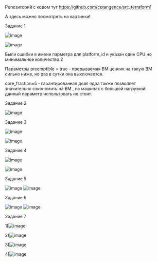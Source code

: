 Репозиторий с кодом   тут  https://github.com/cotangence/src_terraform1

А здесь можно посмотреть на картинки!

Задание 1

![image](https://github.com/cotangence/homework_terraform1/assets/160312212/6d5b4e0e-ef12-4b55-8ee0-88514d98b2dc)

![image](https://github.com/cotangence/homework_terraform1/assets/160312212/56625c27-4612-48ba-bed4-c0d2a4f10bc4)

Были ошибки в имени парметра для platform_id и указан один CPU  но минимальное количество 2 

Параметры preemptible = true - прерываемая ВМ ценник на такую ВМ сильно ниже, но раз в сутки она выключается.

core_fraction=5  - гарантированная доля ядра также позволяет значительно сэкономить на ВМ , на машинах с большой нагрузкой данный параметр использовать не стоит.


Задание 2

![image](https://github.com/cotangence/homework_terraform1/assets/160312212/fcce77f8-1f18-4cc9-a701-763d1c020f40)

Задание 3

![image](https://github.com/cotangence/homework_terraform1/assets/160312212/20ff848c-01eb-4b8b-847f-fe258ea056cd)


![image](https://github.com/cotangence/homework_terraform1/assets/160312212/17a8b7cf-7554-406a-9fed-601c6e5aa6dd)

Задание 4

![image](https://github.com/cotangence/homework_terraform1/assets/160312212/95f48132-c96a-45ea-8e9e-0ebbb7344b49)

![image](https://github.com/cotangence/homework_terraform1/assets/160312212/17116977-f45b-420b-95e8-ebc1efca5c59)

Задание 5

![image](https://github.com/cotangence/homework_terraform1/assets/160312212/fe03055f-d81f-4a24-86f5-c9b9a526ff83)
![image](https://github.com/cotangence/homework_terraform1/assets/160312212/697a6bb8-34f3-4ab3-abab-021bbe242cd3)

Задание 6

![image](https://github.com/cotangence/homework_terraform1/assets/160312212/a863b7f1-d5b3-4fee-b283-2f4e600b2061)
![image](https://github.com/cotangence/homework_terraform1/assets/160312212/285f247a-d83c-4544-9830-63be689f1b2c)

Задание 7

1)![image](https://github.com/cotangence/homework_terraform1/assets/160312212/58ef6b21-d4f5-4c42-931b-fd369cd81d4f)

2)![image](https://github.com/cotangence/homework_terraform1/assets/160312212/af069300-88de-4ee5-9f80-f145b7f19ab5)

3)![image](https://github.com/cotangence/homework_terraform1/assets/160312212/64732dba-7ad9-4d6e-89c3-9acb163a9e55)

4)![image](https://github.com/cotangence/homework_terraform1/assets/160312212/cb599218-2174-47d9-9841-6643fc8fcd58)



